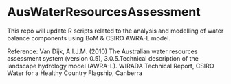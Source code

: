 # AusWaterResourcesAssessment

This repo will update R scripts related to the analysis and modelling of water balance components using BoM & CSIRO AWRA-L model. 

Reference: Van Dijk, A.I.J.M. (2010) The Australian water resources assessment system (version 0.5), 3.0.5.Technical description of the landscape hydrology model
(AWRA-L). WIRADA Technical Report, CSIRO Water for a Healthy Country Flagship, Canberra
